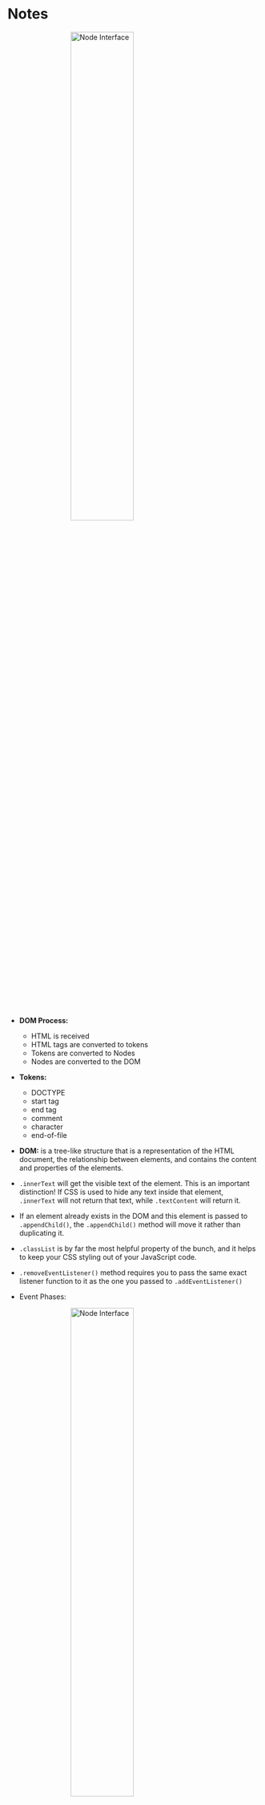# Notes
<img src="https://video.udacity-data.com/topher/2017/December/5a22d197_ud117-l1-interface-chain/ud117-l1-interface-chain.jpg" style="display: block;margin-left: auto;margin-right: auto;width: 50%;" alt="Node Interface"/>

* <strong>DOM Process:</strong>
  * HTML is received
  * HTML tags are converted to tokens
  * Tokens are converted to Nodes
  * Nodes are converted to the DOM

* <strong>Tokens:</strong>
  * DOCTYPE
  * start tag
  * end tag
  * comment
  * character
  * end-of-file

* <strong>DOM:</strong> is a tree-like structure that is a representation of the HTML document, the relationship between elements, and contains the content and properties of the elements.

* ```.innerText``` will get the visible text of the element. This is an important distinction! If CSS is used to hide any text inside that element, ```.innerText``` will not return that text, while ```.textContent``` will return it.
* If an element already exists in the DOM and this element is passed to ```.appendChild()```, the ```.appendChild()``` method will move it rather than duplicating it.
* ```.classList``` is by far the most helpful property of the bunch, and it helps to keep your CSS styling out of your JavaScript code.
* ```.removeEventListener()``` method requires you to pass the same exact listener function to it as the one you passed to ```.addEventListener()```
* Event Phases:
<img src="https://video.udacity-data.com/topher/2017/December/5a2f0488_ud117-phases-of-event-flow/ud117-phases-of-event-flow.svg" style="display: block;margin-left: auto;margin-right: auto;width: 50%;" alt="Node Interface"/>

* By default, when ```.addEventListener()``` is called with only two arguments, the method defaults to using the bubbling phase.

* ```DocumentFragment```: represents a minimal document object that has no parent. It is used as a lightweight version of Document that stores a segment of a document structure comprised of nodes just like a standard document. The key difference is that because the document fragment isn't part of the active document tree structure, changes made to the fragment don't affect the document, cause reflow, or incur any performance impact that can occur when changes are made.

* <strong>Reflow</strong> is the process of the browser laying out the page. It happens when you first display the DOM (generally after the DOM and CSS have been loaded), and happens again every time something could change the layout. This is a fairly expensive (slow) process.

* <strong>Repaint</strong> happens after reflow as the browser draws the new layout to the screen. This is fairly quick, but you still want to limit how often it happens.

* There are three parts you have to think about around the event loop:
  * the Call Stack
  * Web APIs/the browser
  * an Event Queue
  
<img src="https://video.udacity-data.com/topher/2017/December/5a31c70d_l4-performance-js-the-dom/l4-performance-js-the-dom.jpg" style="display: block;margin-left: auto;margin-right: auto;width: 50%;" alt="Node Interface"/>  

Imorptant Notes:
1) current synchronous code runs to completion
2) events are processed when the browser isn't busy. Asynchronous code (such as loading an image) runs outside of this loop and sends an event when it is done.

